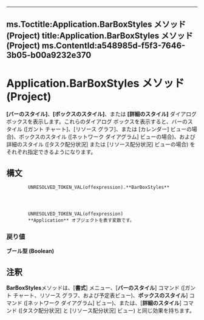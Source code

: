 

---
ms.Toctitle:Application.BarBoxStyles メソッド (Project)
title:Application.BarBoxStyles メソッド (Project)
ms.ContentId:a548985d-f5f3-7646-3b05-b00a9232e370
---
# Application.BarBoxStyles メソッド (Project)




**[バーのスタイル]**、**[ボックスのスタイル]**、または **[詳細のスタイル]** ダイアログ ボックスを表示します。これらのダイアログ ボックスを表示すると、バーのスタイル ([ガント チャート]、[リソース グラフ]、または [カレンダー] ビューの場合)、ボックスのスタイル ([ネットワーク ダイアグラム] ビューの場合)、および詳細のスタイル ([タスク配分状況] または [リソース配分状況] ビューの場合) をそれぞれ指定できるようになります。

## 構文

            UNRESOLVED_TOKEN_VAL(offexpression).**BarBoxStyles**




            UNRESOLVED_TOKEN_VAL(offexpression)
            **Application** オブジェクトを表す変数です。

### 戻り値
**ブール型 (Boolean)**





## 注釈
**BarBoxStyles**メソッドは、[**書式**] メニュー、[**バーのスタイル**] コマンド ([ガント チャート、リソース グラフ、および予定表ビュー)、**ボックスのスタイル**] コマンド ([ネットワーク ダイアグラム] ビュー)、または、[**詳細のスタイル**] コマンド ([タスク配分状況] と [リソース配分状況] ビュー) と同じ効果を持ちます。




